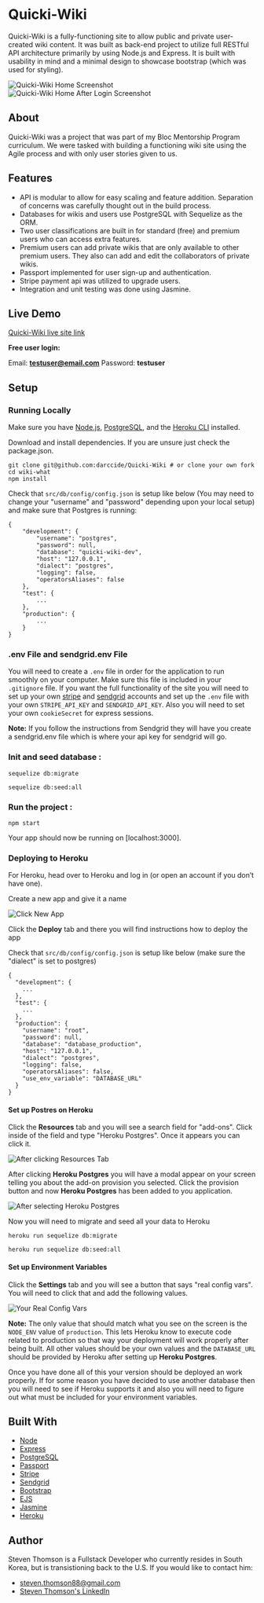 # Quicki-Wiki
Quicki-Wiki is a fully-functioning site to allow public and private user-created wiki content. It was built as back-end project to utilize full RESTful API architecture primarily by using Node.js and Express. It is built with usability in mind and a minimal design to showcase bootstrap (which was used for styling).

![Quicki-Wiki Home Screenshot](https://i.imgur.com/mQKwlij.jpg)
![Quicki-Wiki Home After Login Screenshot](https://i.imgur.com/mGtMBoQ.jpg)

## About
Quicki-Wiki was a project that was part of my Bloc Mentorship Program curriculum. We were tasked with building a functioning wiki site using the Agile process and with only user stories given to us.

## Features
* API is modular to allow for easy scaling and feature addition. Separation of concerns was carefully thought out in the build process.
* Databases for wikis and users use PostgreSQL with Sequelize as the ORM.
* Two user classifications are built in for standard (free) and premium users who can access extra features.
* Premium users can add private wikis that are only available to other premium users. They also can add and edit the collaborators of private wikis. 
* Passport implemented for user sign-up and authentication.
* Stripe payment api was utilized to upgrade users.
* Integration and unit testing was done using Jasmine.

## Live Demo

[Quicki-Wiki live site link](https://quicki-wiki.herokuapp.com/)

**Free user login:**

Email: **testuser@email.com** Password: **testuser**



## Setup
### Running Locally
Make sure you have [Node.js](https://nodejs.org/en/), [PostgreSQL](https://www.postgresql.org/), and the [Heroku CLI](https://devcenter.heroku.com/articles/heroku-cli) installed.

Download and install dependencies. If you are unsure just check the package.json.
```
git clone git@github.com:darccide/Quicki-Wiki # or clone your own fork
cd wiki-what
npm install
```

Check that `src/db/config/config.json` is setup like below (You may need to change your "username" and "password" depending upon your local setup) and make sure that Postgres is running:
```
{
	"development": {
		"username": "postgres",
		"password": null,
		"database": "quicki-wiki-dev",
		"host": "127.0.0.1",
		"dialect": "postgres",
		"logging": false,
		"operatorsAliases": false
	},
	"test": {
		...
	},
	"production": {
		...
	}
}
```

### .env File and sendgrid.env File
You will need to create a `.env` file in order for the application to run smoothly on your computer. Make sure this file is included in your `.gitignore` file. If you want the full functionality of the site you will need to set up your own [stripe](https://stripe.com/) and [sendgrid](https://sendgrid.com/) accounts and set up the `.env` file with your own `STRIPE_API_KEY` and `SENDGRID_API_KEY`. Also you will need to set your own `cookieSecret` for express sessions. 

**Note:** If you follow the instructions from Sendgrid they will have you create a sendgrid.env file which is where your api key for sendgrid will go.

### Init and seed database :
```
sequelize db:migrate

sequelize db:seed:all
```
### Run the project :
```
npm start
```
Your app should now be running on [localhost:3000].

### Deploying to Heroku
For Heroku, head over to Heroku and log in (or open an account if you don’t have one).

Create a new app and give it a name

![Click New App](https://i.imgur.com/rMf24FI.jpg)

Click the **Deploy** tab and there you will find instructions how to deploy the app

Check that `src/db/config/config.json` is setup like below (make sure the "dialect" is set to postgres)

```
{
  "development": {
   	...
  },
  "test": {
	...
  },
  "production": {
    "username": "root",
    "password": null,
    "database": "database_production",
    "host": "127.0.0.1",
    "dialect": "postgres",
    "logging": false,
    "operatorsAliases": false,
    "use_env_variable": "DATABASE_URL"
  }
}
```
#### Set up Postres on Heroku
Click the **Resources** tab and you will see a search field for "add-ons". Click inside of the field and type "Heroku Postgres". Once it appears you can click it.

![After clicking Resources Tab](https://i.imgur.com/Ex5hJii.jpg)

After clicking **Heroku Postgres** you will have a modal appear on your screen telling you about the add-on provision you selected. Click the provision button and now **Heroku Postgres** has been added to you application.

![After selecting Heroku Postgres](https://i.imgur.com/mIFzr8S.jpg)

Now you will need to migrate and seed all your data to Heroku

```
heroku run sequelize db:migrate

heroku run sequelize db:seed:all
```

#### Set up Environment Variables
Click the **Settings** tab and you will see a button that says "real config vars". You will need to click that and add the following values.

![Your Real Config Vars](https://i.imgur.com/Omie2Jn.jpg)

**Note:** The only value that should match what you see on the screen is the `NODE_ENV` value of `production`. This lets Heroku know to execute code related to production so that way your deployment will work properly after being built. All other values should be your own values and the `DATABASE_URL` should be provided by Heroku after setting up **Heroku Postgres**.

Once you have done all of this your version should be deployed an work properly. If for some reason you have decided to use another database then you will need to see if Heroku supports it and also you will need to figure out what must be included for your environment variables.

 ## Built With
* [Node](https://nodejs.org/en/)
* [Express](https://expressjs.com/)
* [PostgreSQL](https://www.postgresql.org/)
* [Passport](http://www.passportjs.org/)
* [Stripe](https://stripe.com/)
* [Sendgrid](https://sendgrid.com/)
* [Bootstrap](https://getbootstrap.com/)
* [EJS](https://ejs.co/)
* [Jasmine](https://jasmine.github.io/)
* [Heroku](https://www.heroku.com/)

## Author
Steven Thomson is a Fullstack Developer who currently resides in South Korea, but is transistioning back to the U.S. If you would like to contact him:

 * steven.thomson88@gmail.com
 * [Steven Thomson's LinkedIn](https://www.linkedin.com/in/steventhomson1988/)
